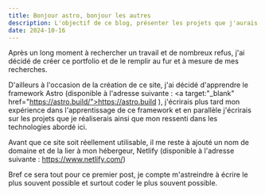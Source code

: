 ```yaml
---
title: Bonjour astro, bonjour les autres
description: L'objectif de ce blog, présenter les projets que j'aurais accompli, un portfolio en somme
date: 2024-10-16
---
```


Après un long moment à rechercher un travail et de nombreux refus, j'ai décidé de créer ce portfolio et de le remplir au fur et à mesure de mes recherches.

D'ailleurs à l'occasion de la création de ce site, j'ai décidé d'apprendre le framework Astro (disponible à l'adresse suivante : <a target:"_blank" href="https://astro.build/">https://astro.build</a> ), j'écrirais plus tard mon expérience dans l'apprentissage de ce framework et en parallèle j'écrirais sur les projets que je réaliserais ainsi que mon ressenti dans les technologies abordé ici.

Avant que ce site soit réellement utilisable, il me reste à ajouté un nom de domaine et de la lier à mon hébergeur, Netlify (disponible à l'adresse suivante : https://www.netlify.com/)

Bref ce sera tout pour ce premier post, je compte m'astreindre à écrire le plus souvent possible et surtout coder le plus souvent possible.
